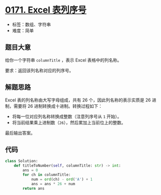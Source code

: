 # [0171. Excel 表列序号](https://leetcode.cn/problems/excel-sheet-column-number/)

- 标签：数组、字符串
- 难度：简单

## 题目大意

给你一个字符串 `columnTitle` ，表示 Excel 表格中的列名称。

要求：返回该列名称对应的列序号。

## 解题思路

Excel 表的列名称由大写字母组成，共有 26 个，因此列名称的表示实质是 26 进制，需要将 26 进制转换成十进制。转换过程如下：

- 将每一位对应列名称转换成整数（注意列序号从 `1` 开始）。
- 将当前结果乘上进制数（`26`），然后累加上当前位上的整数。

最后输出答案。

## 代码

```Python
class Solution:
    def titleToNumber(self, columnTitle: str) -> int:
        ans = 0
        for ch in columnTitle:
            num = ord(ch) - ord('A') + 1
            ans = ans * 26 + num
        return ans
```

